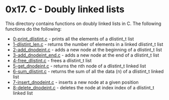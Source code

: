 # 0x17. C - Doubly linked lists
This directory contains functions on doubly linked lists in C. The following functions do the following:
- [0-print_dlistint.c](0-print_dlistint.c) - prints all the elements of a dlistint_t list
- [1-dlistint_len.c](1-dlistint_len.c) - returns the number of elements in a linked dlistint_t list
- [2-add_dnodeint.c](2-add_dnodeint.c) - adds a new node at the beginning of a dlistint_t list
- [3-add_dnodeint_end.c](3-add_dnodeint_end.c) - adds a new node at the end of a dlistint_t list
- [4-free_dlistint.c](4-free_dlistint.c) - frees a dlistint_t list
- [5-get_dnodeint.c](5-get_dnodeint.c) - returns the nth node of a dlistint_t linked list
- [6-sum_dlistint.c](6-sum_dlistint.c) - returns the sum of all the data (n) of a dlistint_t linked list
- [7-insert_dnodeint.c](7-insert_dnodeint.c) - inserts a new node at a given position
- [8-delete_dnodeint.c](8-delete_dnodeint.c) - deletes the node at index index of a dlistint_t linked list
